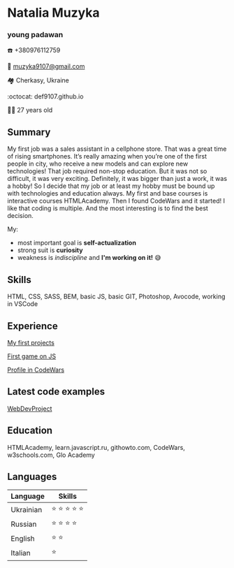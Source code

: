 # Natalia Muzyka
### young padawan
:phone: +380976112759

:e-mail: <muzyka9107@gmail.com>

:houses: Cherkasy, Ukraine

:octocat: def9107.github.io

:woman_technologist: 27 years old

## Summary
My first job was a sales assistant in a cellphone store. That was a great time of rising smartphones. It’s really amazing when you’re one of the first people in city, who receive a new models and can explore new technologies! That job required non-stop education. But it was not so difficult, it was very exciting. Definitely, it was bigger than just a work, it was a hobby! So I decide that my job or at least my hobby must be bound up with technologies and education always. My first and base courses is interactive courses HTMLAcademy. Then I found CodeWars and it started! I like that coding is multiple. And the most interesting is to find the best decision. 

My:
* most important goal is **self-actualization**
* strong suit is **curiosity**
* weakness is *indiscipline* and **I'm working on it!** :sweat_smile:

## Skills
HTML, CSS, SASS, BEM, basic JS, basic GIT, Photoshop, Avocode, working in VSCode

## Experience
[My first projects](https://github.com/def9107/def9107.github.io/blob/master/README.md)

[First game on JS](https://def9107.github.io/js-lessons/hangman/)

[Profile in CodeWars](https://www.codewars.com/users/def9107)

## Latest code examples
[WebDevProject](https://def9107.github.io/webDevProject/)

## Education
HTMLAcademy, learn.javascript.ru, githowto.com, CodeWars, w3schools.com, Glo Academy

## Languages
Language | Skills
---|---
Ukrainian | :star: :star: :star: :star: :star:
Russian | :star: :star: :star: :star:
English | :star: :star:
Italian | :star:
